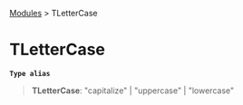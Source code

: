 [Modules](index.md) > TLetterCase

# TLetterCase

**`Type alias`**

> **TLetterCase**: "capitalize" \| "uppercase" \| "lowercase"
